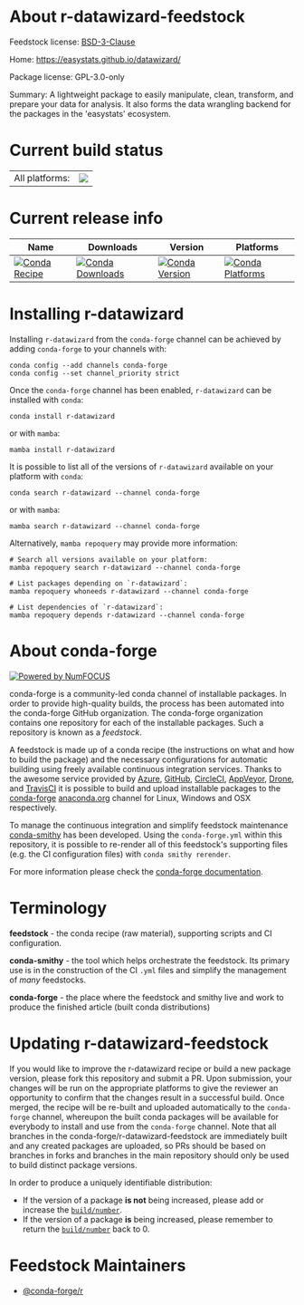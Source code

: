 About r-datawizard-feedstock
============================

Feedstock license: [BSD-3-Clause](https://github.com/conda-forge/r-datawizard-feedstock/blob/main/LICENSE.txt)

Home: https://easystats.github.io/datawizard/

Package license: GPL-3.0-only

Summary: A lightweight package to easily manipulate, clean, transform, and prepare your data for analysis. It also forms the data wrangling backend for the packages in the 'easystats' ecosystem.

Current build status
====================


<table><tr><td>All platforms:</td>
    <td>
      <a href="https://dev.azure.com/conda-forge/feedstock-builds/_build/latest?definitionId=13356&branchName=main">
        <img src="https://dev.azure.com/conda-forge/feedstock-builds/_apis/build/status/r-datawizard-feedstock?branchName=main">
      </a>
    </td>
  </tr>
</table>

Current release info
====================

| Name | Downloads | Version | Platforms |
| --- | --- | --- | --- |
| [![Conda Recipe](https://img.shields.io/badge/recipe-r--datawizard-green.svg)](https://anaconda.org/conda-forge/r-datawizard) | [![Conda Downloads](https://img.shields.io/conda/dn/conda-forge/r-datawizard.svg)](https://anaconda.org/conda-forge/r-datawizard) | [![Conda Version](https://img.shields.io/conda/vn/conda-forge/r-datawizard.svg)](https://anaconda.org/conda-forge/r-datawizard) | [![Conda Platforms](https://img.shields.io/conda/pn/conda-forge/r-datawizard.svg)](https://anaconda.org/conda-forge/r-datawizard) |

Installing r-datawizard
=======================

Installing `r-datawizard` from the `conda-forge` channel can be achieved by adding `conda-forge` to your channels with:

```
conda config --add channels conda-forge
conda config --set channel_priority strict
```

Once the `conda-forge` channel has been enabled, `r-datawizard` can be installed with `conda`:

```
conda install r-datawizard
```

or with `mamba`:

```
mamba install r-datawizard
```

It is possible to list all of the versions of `r-datawizard` available on your platform with `conda`:

```
conda search r-datawizard --channel conda-forge
```

or with `mamba`:

```
mamba search r-datawizard --channel conda-forge
```

Alternatively, `mamba repoquery` may provide more information:

```
# Search all versions available on your platform:
mamba repoquery search r-datawizard --channel conda-forge

# List packages depending on `r-datawizard`:
mamba repoquery whoneeds r-datawizard --channel conda-forge

# List dependencies of `r-datawizard`:
mamba repoquery depends r-datawizard --channel conda-forge
```


About conda-forge
=================

[![Powered by
NumFOCUS](https://img.shields.io/badge/powered%20by-NumFOCUS-orange.svg?style=flat&colorA=E1523D&colorB=007D8A)](https://numfocus.org)

conda-forge is a community-led conda channel of installable packages.
In order to provide high-quality builds, the process has been automated into the
conda-forge GitHub organization. The conda-forge organization contains one repository
for each of the installable packages. Such a repository is known as a *feedstock*.

A feedstock is made up of a conda recipe (the instructions on what and how to build
the package) and the necessary configurations for automatic building using freely
available continuous integration services. Thanks to the awesome service provided by
[Azure](https://azure.microsoft.com/en-us/services/devops/), [GitHub](https://github.com/),
[CircleCI](https://circleci.com/), [AppVeyor](https://www.appveyor.com/),
[Drone](https://cloud.drone.io/welcome), and [TravisCI](https://travis-ci.com/)
it is possible to build and upload installable packages to the
[conda-forge](https://anaconda.org/conda-forge) [anaconda.org](https://anaconda.org/)
channel for Linux, Windows and OSX respectively.

To manage the continuous integration and simplify feedstock maintenance
[conda-smithy](https://github.com/conda-forge/conda-smithy) has been developed.
Using the ``conda-forge.yml`` within this repository, it is possible to re-render all of
this feedstock's supporting files (e.g. the CI configuration files) with ``conda smithy rerender``.

For more information please check the [conda-forge documentation](https://conda-forge.org/docs/).

Terminology
===========

**feedstock** - the conda recipe (raw material), supporting scripts and CI configuration.

**conda-smithy** - the tool which helps orchestrate the feedstock.
                   Its primary use is in the construction of the CI ``.yml`` files
                   and simplify the management of *many* feedstocks.

**conda-forge** - the place where the feedstock and smithy live and work to
                  produce the finished article (built conda distributions)


Updating r-datawizard-feedstock
===============================

If you would like to improve the r-datawizard recipe or build a new
package version, please fork this repository and submit a PR. Upon submission,
your changes will be run on the appropriate platforms to give the reviewer an
opportunity to confirm that the changes result in a successful build. Once
merged, the recipe will be re-built and uploaded automatically to the
`conda-forge` channel, whereupon the built conda packages will be available for
everybody to install and use from the `conda-forge` channel.
Note that all branches in the conda-forge/r-datawizard-feedstock are
immediately built and any created packages are uploaded, so PRs should be based
on branches in forks and branches in the main repository should only be used to
build distinct package versions.

In order to produce a uniquely identifiable distribution:
 * If the version of a package **is not** being increased, please add or increase
   the [``build/number``](https://docs.conda.io/projects/conda-build/en/latest/resources/define-metadata.html#build-number-and-string).
 * If the version of a package **is** being increased, please remember to return
   the [``build/number``](https://docs.conda.io/projects/conda-build/en/latest/resources/define-metadata.html#build-number-and-string)
   back to 0.

Feedstock Maintainers
=====================

* [@conda-forge/r](https://github.com/orgs/conda-forge/teams/r/)

